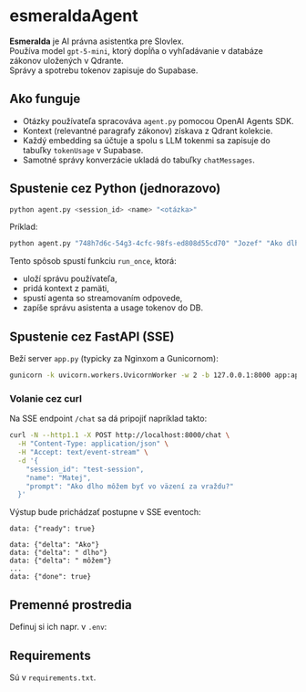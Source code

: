 # esmeraldaAgent
**Esmeralda** je AI právna asistentka pre Slovlex.  
Používa model `gpt-5-mini`, ktorý dopĺňa o vyhľadávanie v databáze zákonov uložených v Qdrante.  
Správy a spotrebu tokenov zapisuje do Supabase.
## Ako funguje
- Otázky používateľa spracováva `agent.py` pomocou OpenAI Agents SDK.
- Kontext (relevantné paragrafy zákonov) získava z Qdrant kolekcie.
- Každý embedding sa účtuje a spolu s LLM tokenmi sa zapisuje do tabuľky `tokenUsage` v Supabase.
- Samotné správy konverzácie ukladá do tabuľky `chatMessages`.
## Spustenie cez Python (jednorazovo)

```bash
python agent.py <session_id> <name> "<otázka>"
```

Príklad:
```bash
python agent.py "748h7d6c-54g3-4cfc-98fs-ed808d55cd70" "Jozef" "Ako dlho môžem byť vo väzení za vraždu?"
```

Tento spôsob spustí funkciu `run_once`, ktorá:
- uloží správu používateľa,
- pridá kontext z pamäti,
- spustí agenta so streamovaním odpovede,
- zapíše správu asistenta a usage tokenov do DB.

## Spustenie cez FastAPI (SSE)

Beží server `app.py` (typicky za Nginxom a Gunicornom):

```bash
gunicorn -k uvicorn.workers.UvicornWorker -w 2 -b 127.0.0.1:8000 app:app
```

### Volanie cez curl

Na SSE endpoint `/chat` sa dá pripojiť napríklad takto:

```bash
curl -N --http1.1 -X POST http://localhost:8000/chat \
  -H "Content-Type: application/json" \
  -H "Accept: text/event-stream" \
  -d '{
    "session_id": "test-session",
    "name": "Matej",
    "prompt": "Ako dlho môžem byť vo väzení za vraždu?"
  }'
```

Výstup bude prichádzať postupne v SSE eventoch:

```
data: {"ready": true}

data: {"delta": "Ako"}
data: {"delta": " dlho"}
data: {"delta": " môžem"}
...
data: {"done": true}
```

## Premenné prostredia

Definuj si ich napr. v `.env`:

## Requirements

Sú v `requirements.txt`.